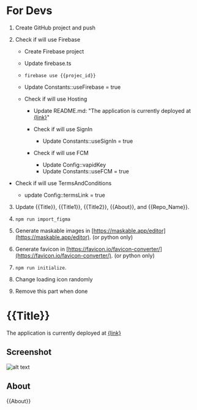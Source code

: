 # For Devs

1. Create GitHub project and push
2. Check if will use Firebase

   - Create Firebase project

   - Update firebase.ts

   - `firebase use {{projec_id}}`

   - Update Constants::useFirebase = true

   - Check if will use Hosting

     - Update README.md: "The application is currently deployed at [{link}]({link})"

     - Check if will use SignIn

       - Update Constants::useSignIn = true

     - Check if will use FCM
       - Update Config::vapidKey
       - Update Constants::useFCM = true

- Check if will use TermsAndConditions

  - update Config::termsLink = true

3. Update {{Title}}, {{Title1}}, {{Title2}}, {{About}}, and {{Repo_Name}}.

4. `npm run import_figma`

5. Generate maskable images in [https://maskable.app/editor](https://maskable.app/editor). (or python only)

6. Generate favicon in [https://favicon.io/favicon-converter/](https://favicon.io/favicon-converter/). (or python only)

7. `npm run initialize`.

8. Change loading icon randomly

9. Remove this part when done

# {{Title}}

The application is currently deployed at [{link}]({link})

## Screenshot

![alt text](https://github.com/Manila-Arduino/{{Repo_Name}}/blob/main/public/images/screenshot.png)

## About

{{About}}
